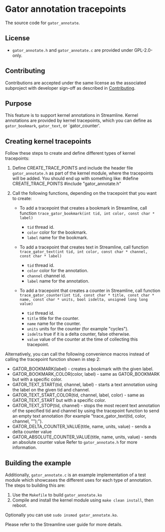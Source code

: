 # Gator annotation tracepoints

The source code for `gator_annotate`.

## License

* `gator_annotate.h` and `gator_annotate.c` are provided under GPL-2.0-only.

## Contributing

Contributions are accepted under the same license as the associated subproject with developer sign-off as described in [Contributing].

## Purpose

This feature is to support kernel annotations in Streamline. Kernel annotations are provided by  kernel tracepoints, which you can define as `gator_bookmark`, `gator_text`, or `gator_counter'.

## Creating kernel tracepoints

Follow these steps to create and define different types of kernel tracepoints:

1. Define CREATE_TRACE_POINTS and include the header file `gator_annotate.h` as part of the kernel module, where the
   tracepoints will be added. You should end up with something like:
      #define CREATE_TRACE_POINTS
      #include "gator_annotate.h"

2. Call the following functions, depending on the tracepoint that you want to create:

   - To add a tracepoint that creates a bookmark in Streamline, call function `trace_gator_bookmark(int tid, int color, const char * label)`
      - `tid` thread id.
      - `color` color for the bookmark.
      - `label` name for the bookmark.

   - To add a tracepoint that creates text in Streamline, call function `trace_gator_text(int tid, int color, const char * channel, const char * label)`
      - `tid` thread id.
      - `color` color for the annotation.
      - `channel` channel id.
      - `label` name for the annotation.

   - To add a tracepoint that creates a counter in Streamline, call function `trace_gator_counter(int tid, const char * title, const char * name, const char * units, bool isdelta, unsigned long long value)`
      - `tid` thread id.
      - `title` title for the counter.
      - `name` name for the counter.
      - `units` units for the counter (for example "cycles").
      - `isdelta` true if it is a delta counter, false otherwise.
      - `value` value of the counter at the time of collecting this tracepoint.

Alternatively, you can call the following convenience macros instead of calling the tracepoint function shown in step 2:
   - GATOR_BOOKMARK(label) - creates a bookmark with the given label.
   - GATOR_BOOKMARK_COLOR(color, label) - same as GATOR_BOOKMARK but with a specific color.
   - GATOR_TEXT_START(tid, channel, label) - starts a text annotation using the label on the given tid and channel.
   - GATOR_TEXT_START_COLOR(tid, channel, label, color) - same as GATOR_TEXT_START but with a specific color.
   - GATOR_TEXT_STOP(tid, channel) - stops the most recent text annotation of the specified tid and channel by using the tracepoint function to send an empty text annotation (for example "trace_gator_text(tid, color, channel, "");").
   - GATOR_DELTA_COUNTER_VALUE(title, name, units, value) - sends a delta counter value
   - GATOR_ABSOLUTE_COUNTER_VALUE(title, name, units, value) - sends an absolute counter value
Refer to `gator_annotate.h` for more information.

## Building the example

Additionally, `gator_annotate.c` is an example implementation of a test module which showcases the different uses for each type of annotation. The steps to building this are:
1. Use the `Makefile` to build `gator_annotate.ko`
2. Compile and install the kernel module using `make clean install`, then reboot.

Optionally you can use `sudo insmod gator_annotate.ko`.

Please refer to the Streamline user guide for more details.

[Contributing]: ../../daemon/Contributing.md
